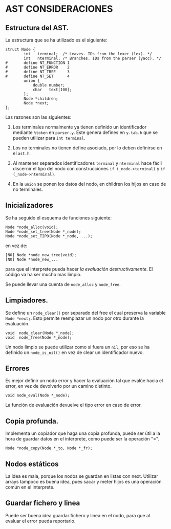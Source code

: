 AST CONSIDERACIONES
===================

## Estructura del AST.

La estructura que se ha utilizado es el siguiente:

    struct Node {
            int   terminal;  /* Leaves. IDs from the lexer (lex). */
            int   nterminal; /* Branches. IDs from the parser (yacc). */
    #       define NT_FUNCTION 1
    #       define NT_ERROR    2
    #       define NT_TREE     3
    #       define NT_SET      4
            union {
            	double number;
            	char   text[100];
            };
            Node *children;
            Node *next;
    };

Las razones son las siguientes:

1. Los terminales normalmente ya tienen definido un identificador mediante
   `%token` en `parser.y`. Este genera defines en `y.tab.h` que se pueden
   utilizar para `int terminal`.

2. Los no terminales no tienen define asociado, por lo deben definirse
   en el `ast.h`.

3. Al mantener separados identificadores `terminal` y `nterminal` hace
   fácil discernir el tipo del nodo con construcciones `if (_node->terminal)` y
   `if (_node->nterminal)`.

4. En la `union` se ponen los datos del nodo, en children los hijos en
   caso de no terminales.

## Inicializadores

Se ha seguido el esquema de funciones siguiente:

    Node *node_alloc(void);
    Node *node_set_tree(Node *_node);
    Node *node_set_TIPO(Node *_node, ...);

en vez de:

    [NO] Node *node_new_tree(void);
    [NO] Node *node_new_...

para que el interprete pueda hacer *la evaluación destructivamente*. El
código va ha ser mucho mas limpio.

Se puede llevar una cuenta de `node_alloc` y `node_free`.

## Limpiadores.

Se define un `node_clear()` por separado del free el cual preserva la
variable `Node *next;`. Esto permite reemplazar un nodo por otro durante
la evaluación.

    void  node_clear(Node *_node);
    void  node_free(Node *_node);

Un nodo limpio se puede utilizar como si fuera un `nil`, por eso se ha
definido un `node_is_nil()` en vez de clear un identificador nuevo.

## Errores

Es mejor definir un nodo error y hacer la evaluación tal que evalúe hacia
el error, en vez de devolverlo por un camino distinto.

    void node_eval(Node *_node);

La función de evaluación devuelve el tipo error en caso de error.

## Copia profunda.

Implementa un copiador que haga una copia profunda, puede ser útil a
la hora de guardar datos en el interprete, como puede ser la operación "=".

    Node *node_copy(Node *_to, Node *_fr);

## Nodos estáticos

La idea es mala, porque los nodos se guardan en listas con next. Utilizar
arrays tampoco es buena idea, pues sacar y meter hijos es una operación
común en el interprete.

## Guardar fichero y linea

Puede ser buena idea guardar fichero y linea en el nodo, para que al
evaluar el error pueda reportarlo.
